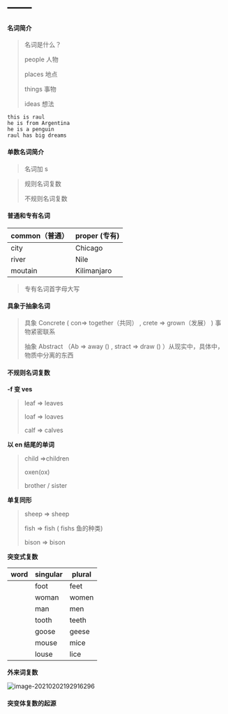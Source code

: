 # ——

#### 名词简介

> 名词是什么？
>
> people  人物
>
> places  地点
>
> things  事物
>
> ideas   想法

```
this is raul
he is from Argentina
he is a penguin 
raul has big dreams
```
#### 单数名词简介

> 名词加 s

> 规则名词复数
>
> 不规则名词复数

#### 普通和专有名词

| common（普通） | proper (专有) |
| -------------- | ------------- |
| city           | Chicago       |
| river          | Nile          |
| moutain        | Kilimanjaro   |

> 专有名词首字母大写

#### 具象于抽象名词

> 具象 Concrete ( con=> together（共同）   , crete => grown（发展） ) 事物紧密联系
>
> 抽象 Abstract （Ab => away () , stract => draw () ）从现实中，具体中，物质中分离的东西
>
> 

#### 不规则名词复数

**-f 变 ves**

> leaf => leaves
>
> loaf => loaves
>
> calf => calves

**以 en 结尾的单词**

> child =>children
>
> oxen(ox)
>
> brother / sister
>
> 

**单复同形**

> sheep => sheep
>
> fish => fish ( fishs 鱼的种类)
>
> bison => bison

**突变式复数**

| word | singular | plural |
| ---- | -------- | ------ |
|      | foot     | feet |
|      | woman    | women |
|      | man      | men |
|      | tooth      | teeth |
|      | goose      | geese |
|      | mouse      | mice |
|      | louse     | lice |

**外来词复数**

![image-20210202192916296](C:\Users\Cdd\AppData\Roaming\Typora\typora-user-images\image-20210202192916296.png)

#### 突变体复数的起源







